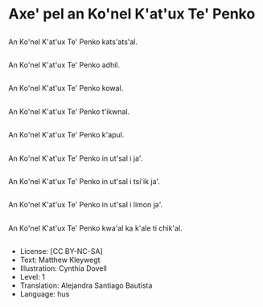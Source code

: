 # Axe' pel an Ko'nel K'at'ux Te' Penko

##
An Ko'nel K'at'ux Te' Penko kats'ats'al.

##
An Ko'nel K'at'ux Te' Penko adhil.

##
An Ko'nel K'at'ux Te' Penko kowal.

##
An Ko'nel K'at'ux Te' Penko t'ikwnal.

##
An Ko'nel K'at'ux Te' Penko k'apul.

##
An Ko'nel K'at'ux Te' Penko in ut'sal i ja'.

##
An Ko'nel K'at'ux Te' Penko in ut'sal i tsi'ik ja'.

##
An Ko'nel K'at'ux Te' Penko in ut'sal i limon ja'.

##
An Ko'nel K'at'ux Te' Penko kwa'al ka k'ale ti chik'al.

##
* License: [CC BY-NC-SA]
* Text: Matthew Kleywegt
* Illustration: Cynthia Dovell
* Level: 1
* Translation: Alejandra Santiago Bautista
* Language: hus
